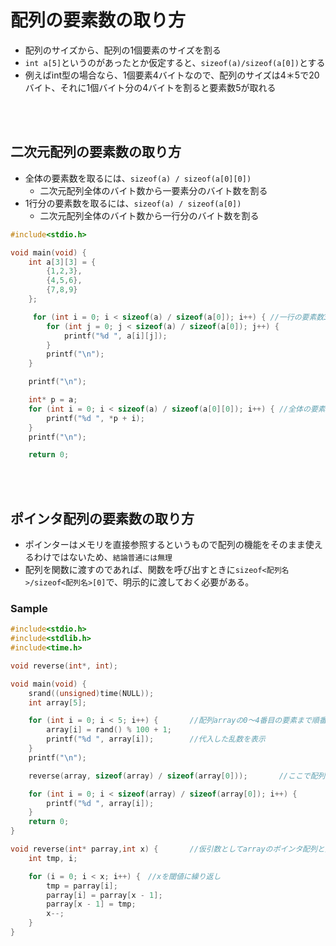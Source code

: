 # 配列の要素数の取り方
- 配列のサイズから、配列の1個要素のサイズを割る
- `int a[5]`というのがあったとか仮定すると、`sizeof(a)/sizeof(a[0])`とする
- 例えばint型の場合なら、1個要素4バイトなので、配列のサイズは4＊5で20バイト、それに1個バイト分の4バイトを割ると要素数5が取れる
  
<br><br>

## 二次元配列の要素数の取り方
- 全体の要素数を取るには、`sizeof(a) / sizeof(a[0][0])`
  - 二次元配列全体のバイト数から一要素分のバイト数を割る
- 1行分の要素数を取るには、`sizeof(a) / sizeof(a[0])`
  - 二次元配列全体のバイト数から一行分のバイト数を割る
  
```c
#include<stdio.h>

void main(void) {
    int a[3][3] = {
        {1,2,3},
        {4,5,6},
        {7,8,9}
    };

     for (int i = 0; i < sizeof(a) / sizeof(a[0]); i++) { //一行の要素数3 = (二次元配列aのバイト数 = 36バイト) / (二次元配列aの一行のバイト数 = 12バイト)
        for (int j = 0; j < sizeof(a) / sizeof(a[0]); j++) {
            printf("%d ", a[i][j]);
        }
        printf("\n");
    }

    printf("\n");

    int* p = a;
    for (int i = 0; i < sizeof(a) / sizeof(a[0][0]); i++) { //全体の要素数9 = (二次元配列aのバイト数 = 36バイト) / (二次元配列aの一要素のバイト数 = 4バイト)
        printf("%d ", *p + i);
    }
    printf("\n");

    return 0;
```
  
<br><br>
    
## ポインタ配列の要素数の取り方
- ポインターはメモリを直接参照するというもので配列の機能をそのまま使えるわけではないため、`結論普通には無理`
- 配列を関数に渡すのであれば、関数を呼び出すときに`sizeof<配列名>/sizeof<配列名>[0]`で、明示的に渡しておく必要がある。
### Sample
```c
#include<stdio.h>
#include<stdlib.h>
#include<time.h>

void reverse(int*, int);

void main(void) {
	srand((unsigned)time(NULL));
	int array[5];

	for (int i = 0; i < 5; i++) {       //配列arrayの0～4番目の要素まで順番に乱数を代入
		array[i] = rand() % 100 + 1;
		printf("%d ", array[i]);        //代入した乱数を表示
	}
	printf("\n");

	reverse(array, sizeof(array) / sizeof(array[0]));       //ここで配列arrayの先頭アドレスと、要素数を渡している

	for (int i = 0; i < sizeof(array) / sizeof(array[0]); i++) {        //関数から戻ってきたらここで表示
		printf("%d ", array[i]);    
	}
	return 0;
}

void reverse(int* parray,int x) {       //仮引数としてarrayのポインタ配列と要素数を入れるint型を宣言
	int tmp, i;

	for (i = 0; i < x; i++) {　//xを閾値に繰り返し
		tmp = parray[i];
		parray[i] = parray[x - 1];
		parray[x - 1] = tmp;
		x--;
	}
}
```
